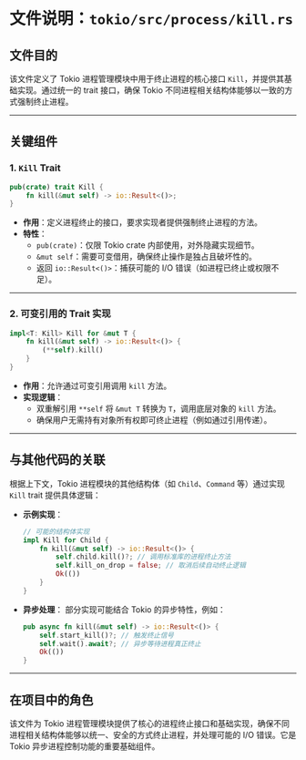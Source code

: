 # 文件说明：`tokio/src/process/kill.rs`

## **文件目的**
该文件定义了 Tokio 进程管理模块中用于终止进程的核心接口 `Kill`，并提供其基础实现。通过统一的 trait 接口，确保 Tokio 不同进程相关结构体能够以一致的方式强制终止进程。

---

## **关键组件**

### **1. `Kill` Trait**
```rust
pub(crate) trait Kill {
    fn kill(&mut self) -> io::Result<()>;
}
```
- **作用**：定义进程终止的接口，要求实现者提供强制终止进程的方法。
- **特性**：
  - `pub(crate)`：仅限 Tokio crate 内部使用，对外隐藏实现细节。
  - `&mut self`：需要可变借用，确保终止操作是独占且破坏性的。
  - 返回 `io::Result<()>`：捕获可能的 I/O 错误（如进程已终止或权限不足）。

---

### **2. 可变引用的 Trait 实现**
```rust
impl<T: Kill> Kill for &mut T {
    fn kill(&mut self) -> io::Result<()> {
        (**self).kill()
    }
}
```
- **作用**：允许通过可变引用调用 `kill` 方法。
- **实现逻辑**：
  - 双重解引用 `**self` 将 `&mut T` 转换为 `T`，调用底层对象的 `kill` 方法。
  - 确保用户无需持有对象所有权即可终止进程（例如通过引用传递）。

---

## **与其他代码的关联**
根据上下文，Tokio 进程模块的其他结构体（如 `Child`、`Command` 等）通过实现 `Kill` trait 提供具体逻辑：
- **示例实现**：
  ```rust
  // 可能的结构体实现
  impl Kill for Child {
      fn kill(&mut self) -> io::Result<()> {
          self.child.kill()?; // 调用标准库的进程终止方法
          self.kill_on_drop = false; // 取消后续自动终止逻辑
          Ok(())
      }
  }
  ```
- **异步处理**：
  部分实现可能结合 Tokio 的异步特性，例如：
  ```rust
  pub async fn kill(&mut self) -> io::Result<()> {
      self.start_kill()?; // 触发终止信号
      self.wait().await?; // 异步等待进程真正终止
      Ok(())
  }
  ```

---

## **在项目中的角色**
该文件为 Tokio 进程管理模块提供了核心的进程终止接口和基础实现，确保不同进程相关结构体能够以统一、安全的方式终止进程，并处理可能的 I/O 错误。它是 Tokio 异步进程控制功能的重要基础组件。
